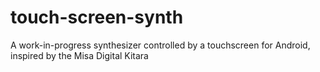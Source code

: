 # touch-screen-synth
A work-in-progress synthesizer controlled by a touchscreen for Android, inspired by the Misa Digital Kitara
